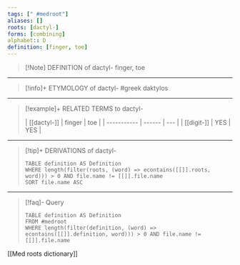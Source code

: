 ```yaml
---
tags: [" #medroot"]
aliases: []
roots: [dactyl-]
forms: [combining]
alphabet:: D
definition: [finger, toe]
---
```

>[!Note] DEFINITION of dactyl-
>finger, toe
_____
>[!info]+ ETYMOLOGY of dactyl-
>#greek daktylos
_____
>[!example]+ RELATED TERMS to dactyl-
>
>| [[dactyl-]] | finger | toe |
| ----------- | ------ | --- |
| [[digit-]]  | YES    | YES    |
_____
>[!tip]+ DERIVATIONS of dactyl-
>```dataview
>TABLE definition AS Definition 
>WHERE length(filter(roots, (word) => econtains([[]].roots, word))) > 0 AND file.name != [[]].file.name
>SORT file.name ASC
>```
____
>[!faq]- Query
>```dataview
>TABLE definition AS Definition
>FROM #medroot
>WHERE length(filter(definition, (word) => econtains([[]].definition, word))) > 0 AND file.name != [[]].file.name
>```

[[Med roots dictionary]]